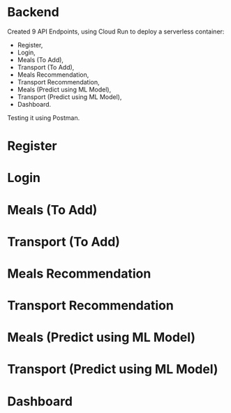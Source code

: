 # Backend

Created 9 API Endpoints, using Cloud Run to deploy a serverless container:
- Register,
- Login,
- Meals (To Add),
- Transport (To Add),
- Meals Recommendation,
- Transport Recommendation,
- Meals (Predict using ML Model),
- Transport (Predict using ML Model),
- Dashboard.

Testing it using Postman.

# Register

# Login

# Meals (To Add)

# Transport (To Add)

# Meals Recommendation

# Transport Recommendation

# Meals (Predict using ML Model)

# Transport (Predict using ML Model)

# Dashboard
